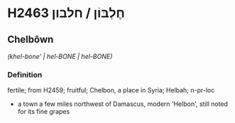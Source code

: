 # H2463 חֶלְבּוֹן / חלבון

## Chelbôwn

_(khel-bone' | hel-BONE | hel-BONE)_

### Definition

fertile; from H2459; fruitful; Chelbon, a place in Syria; Helbah; n-pr-loc

- a town a few miles northwest of Damascus, modern 'Helbon', still noted for its fine grapes
